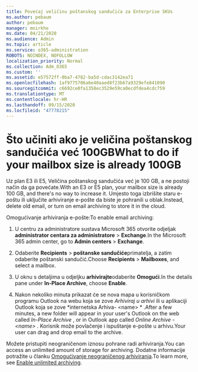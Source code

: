 ```yaml
---
title: Povećaj veličinu poštanskog sandučića za Enterprise SKUs
ms.author: pebaum
author: pebaum
manager: mnirkhe
ms.date: 04/21/2020
ms.audience: Admin
ms.topic: article
ms.service: o365-administration
ROBOTS: NOINDEX, NOFOLLOW
localization_priority: Normal
ms.collection: Adm_O365
ms.custom: ''
ms.assetid: e57572ff-0ba7-4782-ba5d-cdac3142ea71
ms.openlocfilehash: 1af9775706a6e40aaed8f23b67a9329efe841090
ms.sourcegitcommit: c6692ce0fa1358ec3529e59ca0ecdfdea4cdc759
ms.translationtype: MT
ms.contentlocale: hr-HR
ms.lasthandoff: 09/15/2020
ms.locfileid: "47778215"
---
```

# <a name="what-to-do-if-your-mailbox-size-is-already-100gb"></a><span data-ttu-id="04581-102">Što učiniti ako je veličina poštanskog sandučića već 100GB</span><span class="sxs-lookup"><span data-stu-id="04581-102">What to do if your mailbox size is already 100GB</span></span>

<span data-ttu-id="04581-103">Uz plan E3 ili E5, Veličina poštanskog sandučića već je 100 GB, a ne postoji način da ga povećate.</span><span class="sxs-lookup"><span data-stu-id="04581-103">With an E3 or E5 plan, your mailbox size is already 100 GB, and there's no way to increase it.</span></span> <span data-ttu-id="04581-104">Umjesto toga izbrišite staru e-poštu ili uključite arhiviranje e-pošte da biste je pohranili u oblak.</span><span class="sxs-lookup"><span data-stu-id="04581-104">Instead, delete old email, or turn on email archiving to store it in the cloud.</span></span> 
  
<span data-ttu-id="04581-105">Omogućivanje arhiviranja e-pošte:</span><span class="sxs-lookup"><span data-stu-id="04581-105">To enable email archiving:</span></span>
  
1. <span data-ttu-id="04581-106">U centru za administratore sustava Microsoft 365 otvorite odjeljak **administrator centara za administratore** \> **Exchange**.</span><span class="sxs-lookup"><span data-stu-id="04581-106">In the Microsoft 365 admin center, go to **Admin centers** \> **Exchange**.</span></span> 
    
2. <span data-ttu-id="04581-107">Odaberite **Recipients** \> **poštanske sandučiće**primatelja, a zatim odaberite poštanski sandučić.</span><span class="sxs-lookup"><span data-stu-id="04581-107">Choose **Recipients** \> **Mailboxes**, and select a mailbox.</span></span> 
    
3. <span data-ttu-id="04581-108">U oknu s detaljima u odjeljku **arhivirajte**odaberite **Omogući**.</span><span class="sxs-lookup"><span data-stu-id="04581-108">In the details pane under **In-Place Archive**, choose **Enable**.</span></span> 
    
4. <span data-ttu-id="04581-109">Nakon nekoliko minuta prikazat će se nova mapa u korisničkom programu Outlook na webu koja se zove *Arhiviraj u arhivi* ili u aplikaciji Outlook koja se zove \*internetska Arhiva- \<name\> \* .</span><span class="sxs-lookup"><span data-stu-id="04581-109">After a few minutes, a new folder will appear in your user's Outlook on the web called  *In-Place Archive*  , or in Outlook app called  *Online Archive - \<name\>*  .</span></span> <span data-ttu-id="04581-110">Korisnik može povlačenje i ispuštanje e-pošte u arhivu.</span><span class="sxs-lookup"><span data-stu-id="04581-110">Your user can drag and drop email to the archive.</span></span> 
    
<span data-ttu-id="04581-111">Možete pristupiti neograničenom iznosu pohrane radi arhiviranja.</span><span class="sxs-lookup"><span data-stu-id="04581-111">You can access an unlimited amount of storage for archiving.</span></span> <span data-ttu-id="04581-112">Dodatne informacije potražite u članku [Omogućivanje neograničenog arhiviranja](https://docs.microsoft.com/microsoft-365/compliance/enable-unlimited-archiving).</span><span class="sxs-lookup"><span data-stu-id="04581-112">To learn more, see [Enable unlimited archiving](https://docs.microsoft.com/microsoft-365/compliance/enable-unlimited-archiving).</span></span>
  

